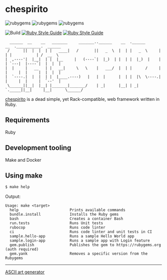 # chespirito

![rubygems](https://badgen.net/rubygems/n/chespirito)
![rubygems](https://badgen.net/rubygems/v/chespirito/latest)
![rubygems](https://badgen.net/rubygems/dt/chespirito)

![Build](https://github.com/leandronsp/chespirito/actions/workflows/build.yml/badge.svg)
[![Ruby Style Guide](https://img.shields.io/badge/code_style-rubocop-brightgreen.svg)](https://github.com/rubocop/rubocop)
[![Ruby Style Guide](https://img.shields.io/badge/code_style-community-brightgreen.svg)](https://rubystyle.guide)
```
  ______  __    __   _______     _______..______    __  .______       __  .___________.  ______
 /      ||  |  |  | |   ____|   /       ||   _  \  |  | |   _  \     |  | |           | /  __  \
|  ,----'|  |__|  | |  |__     |   (----`|  |_)  | |  | |  |_)  |    |  | `---|  |----`|  |  |  |
|  |     |   __   | |   __|     \   \    |   ___/  |  | |      /     |  |     |  |     |  |  |  |
|  `----.|  |  |  | |  |____.----)   |   |  |      |  | |  |\  \----.|  |     |  |     |  `--'  |
 \______||__|  |__| |_______|_______/    | _|      |__| | _| `._____||__|     |__|      \______/
```

[chespirito](https://rubygems.org/gems/chespirito) is a dead simple, yet Rack-compatible, web framework written in Ruby.

## Requirements

Ruby

## Development tooling

Make and Docker

## Using make

```bash
$ make help
```
Output:
```
Usage: make <target>
  help                       Prints available commands
  bundle.install             Installs the Ruby gems
  bash                       Creates a container Bash
  run.tests                  Runs Unit tests
  rubocop                    Runs code linter
  ci                         Runs code linter and unit tests in CI
  sample.hello-app           Runs a sample Hello World app
  sample.login-app           Runs a sample app with Login feature
  gem.publish                Publishes the gem to https://rubygems.org (auth required)
  gem.yank                   Removes a specific version from the Rubygems
```

----

[ASCII art generator](http://patorjk.com/software/taag/#p=display&f=Graffiti&t=Type%20Something%20)
